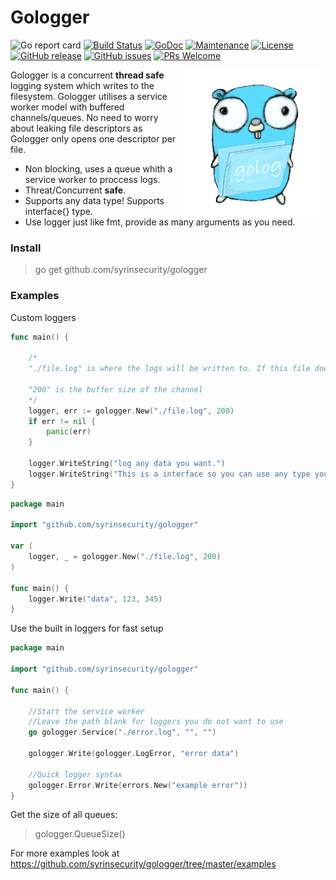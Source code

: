 # Gologger

![Go report card](https://goreportcard.com/badge/github.com/syrinsecurity/gologger)
[![Build Status](https://travis-ci.org/syrinsecurity/gologger.svg?branch=master)](https://travis-ci.org/syrinsecurity/gologger)
[![GoDoc](https://godoc.org/github.com/syrinsecurity/gologger?status.svg)](https://godoc.org/github.com/syrinsecurity/gologger)
[![Maintenance](https://img.shields.io/badge/Maintained%3F-yes-green.svg)](https://GitHub.com/syrinsecurity/gologger/graphs/commit-activity)
[![License](https://img.shields.io/github/license/syrinsecurity/gologger.svg)](https://github.com/syrinsecurity/gologger/blob/master/LICENSE)
[![GitHub release](https://img.shields.io/github/release/syrinsecurity/gologger.svg)](https://GitHub.com/syrinsecurity/gologger/releases/)
[![GitHub issues](https://img.shields.io/github/issues/syrinsecurity/gologger.svg)](https://GitHub.com/syrinsecurity/gologger/issues/)
[![PRs Welcome](https://img.shields.io/badge/PRs-welcome-brightgreen.svg?style=flat-square)](http://makeapullrequest.com)


<img align="right" src="./.github/images/logo.png">

Gologger is a concurrent **thread safe** logging system which writes to the filesystem. Gologger utilises a service worker model with buffered channels/queues.
No need to worry about leaking file descriptors as Gologger only opens one descriptor per file.

- Non blocking, uses a queue whith a service worker to proccess logs.
- Threat/Concurrent **safe**.
- Supports any data type! Supports interface{} type.
- Use logger just like fmt, provide as many arguments as you need.

### Install

> go get github.com/syrinsecurity/gologger

### Examples

Custom loggers

```go
func main() {

	/*
	"./file.log" is where the logs will be written to. If this file does not exist it will be created.

	"200" is the buffer size of the channel
	*/
	logger, err := gologger.New("./file.log", 200)
	if err != nil {
		panic(err)
	}

	logger.WriteString("log any data you want.")
	logger.WriteString("This is a interface so you can use any type you like.", "UserID:", 9039832898, "Timestamp:", time.Now().Unix())
}
```

```go
package main

import "github.com/syrinsecurity/gologger"

var (
	logger, _ = gologger.New("./file.log", 200)
)

func main() {
	logger.Write("data", 123, 345)
}
```

Use the built in loggers for fast setup

```go
package main

import "github.com/syrinsecurity/gologger"

func main() {

	//Start the service worker
	//Leave the path blank for loggers you do not want to use
	go gologger.Service("./error.log", "", "")

	gologger.Write(gologger.LogError, "error data")

	//Quick logger syntax
	gologger.Error.Write(errors.New("example error"))
}
```

Get the size of all queues:

> gologger.QueueSize()

For more examples look at https://github.com/syrinsecurity/gologger/tree/master/examples
